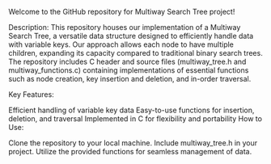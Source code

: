  Welcome to the GitHub repository for  Multiway Search Tree project!

Description: 
This repository houses our implementation of a Multiway Search Tree, a versatile data structure designed to efficiently handle data with variable keys. Our approach allows each node to have multiple children, expanding its capacity compared to traditional binary search trees. The repository includes C header and source files (multiway_tree.h and multiway_functions.c) containing implementations of essential functions such as node creation, key insertion and deletion, and in-order traversal.

Key Features:

Efficient handling of variable key data
Easy-to-use functions for insertion, deletion, and traversal
Implemented in C for flexibility and portability
How to Use:

Clone the repository to your local machine.
Include multiway_tree.h in your project.
Utilize the provided functions for seamless management of data.
